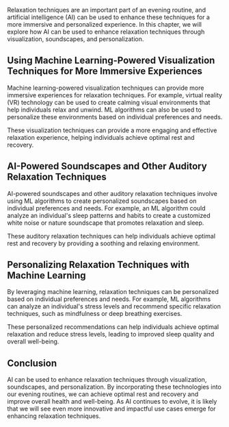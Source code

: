 
Relaxation techniques are an important part of an evening routine, and artificial intelligence (AI) can be used to enhance these techniques for a more immersive and personalized experience. In this chapter, we will explore how AI can be used to enhance relaxation techniques through visualization, soundscapes, and personalization.

Using Machine Learning-Powered Visualization Techniques for More Immersive Experiences
--------------------------------------------------------------------------------------

Machine learning-powered visualization techniques can provide more immersive experiences for relaxation techniques. For example, virtual reality (VR) technology can be used to create calming visual environments that help individuals relax and unwind. ML algorithms can also be used to personalize these environments based on individual preferences and needs.

These visualization techniques can provide a more engaging and effective relaxation experience, helping individuals achieve optimal rest and recovery.

AI-Powered Soundscapes and Other Auditory Relaxation Techniques
---------------------------------------------------------------

AI-powered soundscapes and other auditory relaxation techniques involve using ML algorithms to create personalized soundscapes based on individual preferences and needs. For example, an ML algorithm could analyze an individual's sleep patterns and habits to create a customized white noise or nature soundscape that promotes relaxation and sleep.

These auditory relaxation techniques can help individuals achieve optimal rest and recovery by providing a soothing and relaxing environment.

Personalizing Relaxation Techniques with Machine Learning
---------------------------------------------------------

By leveraging machine learning, relaxation techniques can be personalized based on individual preferences and needs. For example, ML algorithms can analyze an individual's stress levels and recommend specific relaxation techniques, such as mindfulness or deep breathing exercises.

These personalized recommendations can help individuals achieve optimal relaxation and reduce stress levels, leading to improved sleep quality and overall well-being.

Conclusion
----------

AI can be used to enhance relaxation techniques through visualization, soundscapes, and personalization. By incorporating these technologies into our evening routines, we can achieve optimal rest and recovery and improve overall health and well-being. As AI continues to evolve, it is likely that we will see even more innovative and impactful use cases emerge for enhancing relaxation techniques.
